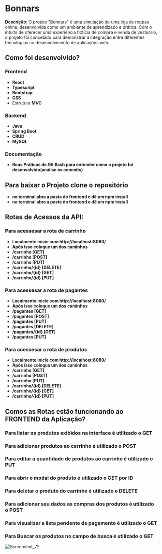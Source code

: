 # Bonnars

**Descrição:** O projeto "Bonnars" é uma simulação de uma loja de roupas online, desenvolvida como um ambiente de aprendizado e prática. Com o intuito de oferecer uma experiência fictícia de compra e venda de vestuário, o projeto foi concebido para demonstrar a integração entre diferentes tecnologias no desenvolvimento de aplicações web.

## Como foi desenvolvido?

### Frontend
- **React**
- **Typescript**
- **Bootstrap**
- **CSS**
- Estrutura **MVC**

### Backend
- **Java**
- **Spring Boot**
- **CRUD**
- **MySQL**

### Documentação
- **Boas Práticas do Git Bash para entender como o projeto foi desenvolvido(analise os commits)**

## Para baixar o Projeto clone o repositório
- **no terminal abra a pasta do frontend e dê um npm install**
- **no terminal abre a pasta do frontend e dê um npm install**

## Rotas de Acessos da API:

### Para acessesar a rota de carrinho
- **Localmente inicie com http://localhost:8080/**
- **Após isso coloque um dos caminhos**
- **/carrinho  [GET]**
- **/carrinho  [POST]**
- **/carrinho  [PUT]**
- **/carrinho/{id}  [DELETE]**
- **/carrinho/{id}  [GET]**
- **/carrinho/{id}  [PUT]**


### Para acessesar a rota de pagantes
- **Localmente inicie com http://localhost:8080/**
- **Após isso coloque um dos caminhos**
- **/pagantes  [GET]**
- **/pagantes  [POST]**
- **/pagantes  [PUT]**
- **/pagantes  [DELETE]**
- **/pagantes/{id}  [GET]**
- **/pagantes  [PUT]**


### Para acessesar a rota de produtos
- **Localmente inicie com http://localhost:8080/**
- **Após isso coloque um dos caminhos**
- **/carrinho  [GET]**
- **/carrinho  [POST]**
- **/carrinho  [PUT]**
- **/carrinho/{id}  [DELETE]**
- **/carrinho/{id}  [GET]**
- **/carrinho/{id}  [PUT]**


## Comos as Rotas estão funcionando ao FRONTEND da Aplicação?

### Para listar os produtos exibidos na interface é utilizado o GET
### Para adicionar produtos ao carrinho é utilizado o POST
### Para editar a quantidade de produtos ao carrinho é utilizado o PUT
### Para abrir o modal do produto é utilizado o GET por ID
### Para deletar o produto do carrinho é utilizado o DELETE
### Para adicionar seu dados as compras dos produtos é utilizado o POST
### Para visualizar a lista pendente de pagamento é utilizado o GET
### Para Buscar os produtos no campo de busca é utilizado o GET

![Screenshot_72](https://github.com/Samanta00/Bonnars/assets/80990432/eadd9d64-f164-4f4e-849d-e6b4e9ee6e8e)








